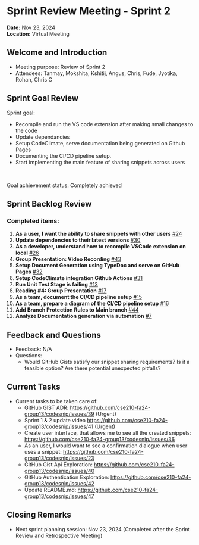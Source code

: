 # Sprint Review Meeting - Sprint 2

**Date:** Nov 23, 2024 <br>
**Location:** Virtual Meeting

## Welcome and Introduction

- Meeting purpose: Review of Sprint 2
- Attendees: Tanmay, Mokshita, Kshitij, Angus, Chris, Fude, Jyotika, Rohan, Chris C

## Sprint Goal Review

Sprint goal: 
- Recompile and run the VS code extension after making small changes to the code
- Update dependancies
- Setup CodeClimate, serve documentation being generated on Github Pages 
- Documenting the CI/CD pipeline setup.
- Start implementing the main feature of sharing snippets across users
<br>

Goal achievement status: Completely achieved 

## Sprint Backlog Review 

### Completed items:

1. **As a user, I want the ability to share snippets with other users** [#24](https://github.com/cse210-fa24-group13/codesnip/issues/24)
2. **Update dependencies to their latest versions** [#30](https://github.com/cse210-fa24-group13/codesnip/issues/30)
3. **As a developer, understand how to recompile VSCode extension on local** [#26](https://github.com/cse210-fa24-group13/codesnip/issues/26)
4. **Group Presentation: Video Recording** [#43](https://github.com/cse210-fa24-group13/codesnip/issues/43)
5. **Setup Document Generation using TypeDoc and serve on GitHub Pages** [#32](https://github.com/cse210-fa24-group13/codesnip/issues/32)
6. **Setup CodeClimate integration Github Actions** [#31](https://github.com/cse210-fa24-group13/codesnip/issues/31)
7. **Run Unit Test Stage is failing** [#13](https://github.com/cse210-fa24-group13/codesnip/issues/13)
8. **Reading #4: Group Presentation** [#17](https://github.com/cse210-fa24-group13/codesnip/issues/17)
9. **As a team, document the CI/CD pipeline setup** [#15](https://github.com/cse210-fa24-group13/codesnip/issues/15)
10. **As a team, prepare a diagram of the CI/CD pipeline setup** [#16](https://github.com/cse210-fa24-group13/codesnip/issues/16)
11. **Add Branch Protection Rules to Main branch** [#44](https://github.com/cse210-fa24-group13/codesnip/issues/44)
12. **Analyze Documentation generation via automation** [#7](https://github.com/cse210-fa24-group13/codesnip/issues/7)

## Feedback and Questions

- Feedback: N/A    
- Questions: 
    - Would GitHub Gists satisfy our snippet sharing requirements? Is it a feasible option? Are there potential unexpected pitfalls?

## Current Tasks 

- Current tasks to be taken care of:
    - GitHub GIST ADR: https://github.com/cse210-fa24-group13/codesnip/issues/39 (Urgent)
    - Sprint 1 & 2 update video https://github.com/cse210-fa24-group13/codesnip/issues/41 (Urgent) 
    - Create user interface, that allows me to see all the created snippets: https://github.com/cse210-fa24-group13/codesnip/issues/36
    - As an user, I would want to see a confirmation dialogue when user uses a snippet: https://github.com/cse210-fa24-group13/codesnip/issues/23
    - GitHub Gist Api Exploration: https://github.com/cse210-fa24-group13/codesnip/issues/40
    - GitHub Authentication Exploration: https://github.com/cse210-fa24-group13/codesnip/issues/42
    - Update README.md: https://github.com/cse210-fa24-group13/codesnip/issues/47

## Closing Remarks
    
- Next sprint planning session: Nov 23, 2024 (Completed after the Sprint Review and Retrospective Meeting)


